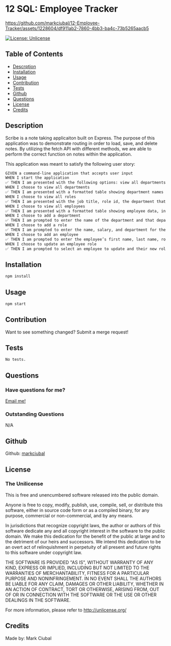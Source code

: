 # 12 SQL: Employee Tracker

https://github.com/markciubal/12-Employee-Tracker/assets/1228604/df911ab2-7860-4bb3-ba4c-73b5265aacb5

[![License: Unlicense](https://img.shields.io/badge/license-Unlicense-blue.svg)](http://unlicense.org/)
## Table of Contents
- [Descrption](#description)
- [Installation](#installation)
- [Usage](#usage)
- [Contribution](#contribution)
- [Tests](#tests)
- [Github](#github)
- [Questions](#questions)
- [License](#license)
- [Credits](#credits)

## Description
Scribe is a note taking applicaiton built on Express. The purpose of this application was to demonstrate routing in order to load, save, and delete notes. By utilizing the fetch API with different methods, we are able to perform the correct function on notes within the application.

This application was meant to satisfy the following user story:

```md
GIVEN a command-line application that accepts user input
WHEN I start the application
✅ THEN I am presented with the following options: view all departments, view all roles, view all employees, add a department, add a role, add an employee, and update an employee role
WHEN I choose to view all departments
✅ THEN I am presented with a formatted table showing department names and department ids
WHEN I choose to view all roles
✅ THEN I am presented with the job title, role id, the department that role belongs to, and the salary for that role
WHEN I choose to view all employees
✅ THEN I am presented with a formatted table showing employee data, including employee ids, first names, last names, job titles, departments, salaries, and managers that the employees report to
WHEN I choose to add a department
✅ THEN I am prompted to enter the name of the department and that department is added to the database
WHEN I choose to add a role
✅ THEN I am prompted to enter the name, salary, and department for the role and that role is added to the database
WHEN I choose to add an employee
✅ THEN I am prompted to enter the employee’s first name, last name, role, and manager, and that employee is added to the database
WHEN I choose to update an employee role
✅ THEN I am prompted to select an employee to update and their new role and this information is updated in the database 
```

## Installation
```bash
npm install
```

## Usage
```bash
npm start
```

## Contribution
Want to see something changed? Submit a merge request!

## Tests
```bash
No tests.
```

## Questions
### Have questions for me?
[Email me!](mailto:mark.ciubal@gmail.com)

### Outstanding Questions
N/A

## Github
Github: [markciubal](https://www.github.com/markciubal)

## License

### The Unilicense

This is free and unencumbered software released into the public domain.

Anyone is free to copy, modify, publish, use, compile, sell, or distribute this software, either in source code form or as a compiled binary, for any purpose, commercial or non-commercial, and by any means.

In jurisdictions that recognize copyright laws, the author or authors of this software dedicate any and all copyright interest in the software to the public domain. We make this dedication for the benefit of the public at large and to the detriment of our heirs and successors. We intend this dedication to be an overt act of relinquishment in perpetuity of all present and future rights to this software under copyright law.

THE SOFTWARE IS PROVIDED "AS IS", WITHOUT WARRANTY OF ANY KIND, EXPRESS OR IMPLIED, INCLUDING BUT NOT LIMITED TO THE WARRANTIES OF MERCHANTABILITY, FITNESS FOR A PARTICULAR PURPOSE AND NONINFRINGEMENT. IN NO EVENT SHALL THE AUTHORS BE LIABLE FOR ANY CLAIM, DAMAGES OR OTHER LIABILITY, WHETHER IN AN ACTION OF CONTRACT, TORT OR OTHERWISE, ARISING FROM, OUT OF OR IN CONNECTION WITH THE SOFTWARE OR THE USE OR OTHER DEALINGS IN THE SOFTWARE.

For more information, please refer to <http://unlicense.org/>

## Credits
Made by: Mark Ciubal
